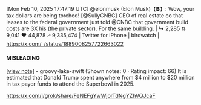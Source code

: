 [Mon Feb 10, 2025 17:47:19 UTC] @elonmusk (Elon Musk)【𝗕】: Wow, your tax dollars are being torched! [@SullyCNBC] CEO of real estate co that leases to the federal government just told @CNBC that government build costs are 3X his (the private sector).   For the same building. | ↳ 2,285 ⇅ 9,041 ♥ 44,878 🡕 9,335,474 | Twitter for iPhone | birdwatch | https://x.com/_/status/1889008257722663022

#### MISLEADING

[[view note]](https://x.com/i/birdwatch/n/1889041196829626733) - groovy-lake-swift (Shown notes: 0 · Rating impact: 66)
It is estimated that Donald Trump spent anywhere from $4 million to $20 million in tax payer funds to attend the Superbowl in 2025.

https://x.com/i/grok/share/FeNEFgYwWjorTdNgYZhVQJcaF
